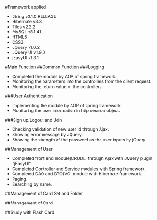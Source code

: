 #Framework applied
<ul>
	<li>String v3.1.0.RELEASE </li>
	<li>Hibernate v3.3 </li>
	<li>Tiles v2.2.2 </li>
	<li>MySQL v5.1.41 </li>
	<li>HTML5 </li>
	<li>CSS3 </li>
	<li>JQuery v1.8.2 </li>
	<li>JQuery UI v1.9.0 </li>
	<li>jEasyUI v1.3.1 </li>
</ul>

#Main Function
##Common Function
###Logging
- Completed the module by AOP of spring framework.
- Monitoring the parameters into the controllers from the client request.
- Monitoring the return value of the controllers.

###User Authentication
- Implementing the module by AOP of spring framework.
- Monitoring the user information in http session object.

###Sign up/Logout and Join
- Checking validation of new user id through Ajax.
- Showing error message by JQuery.
- Showing the strength of the password as the user inputs by jQuery.

##Management of User
- Completed front end module(CRUDL) through Ajax with JQuery plugin "jEasyUI".
- Completed Controller and Service modules with Spring framework.
- Completed DAO and DTO(VO) module with Hibernate framework.
- Paging.
- Searching by name.

##Management of Card Set and Folder

##Management of Card

##Study with Flash Card

